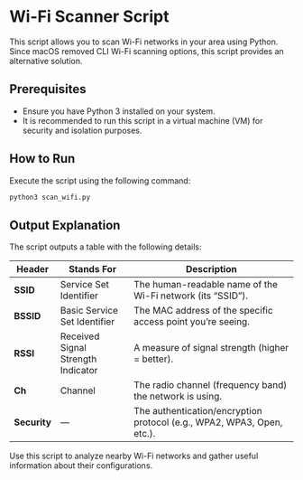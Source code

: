 # Wi-Fi Scanner Script

This script allows you to scan Wi-Fi networks in your area using Python. Since macOS removed CLI Wi-Fi scanning options, this script provides an alternative solution.

## Prerequisites

- Ensure you have Python 3 installed on your system.
- It is recommended to run this script in a virtual machine (VM) for security and isolation purposes.

## How to Run

Execute the script using the following command:

```bash
python3 scan_wifi.py
```

## Output Explanation

The script outputs a table with the following details:

| Header   | Stands For                     | Description                                                                 |
|----------|--------------------------------|-----------------------------------------------------------------------------|
| **SSID** | Service Set Identifier         | The human-readable name of the Wi-Fi network (its “SSID”).                 |
| **BSSID**| Basic Service Set Identifier   | The MAC address of the specific access point you’re seeing.                |
| **RSSI** | Received Signal Strength Indicator | A measure of signal strength (higher = better).                            |
| **Ch**   | Channel                        | The radio channel (frequency band) the network is using.                   |
| **Security** | —                          | The authentication/encryption protocol (e.g., WPA2, WPA3, Open, etc.).     |

Use this script to analyze nearby Wi-Fi networks and gather useful information about their configurations.